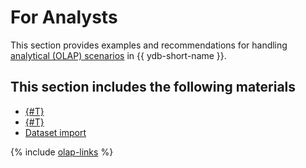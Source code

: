 # For Analysts

This section provides examples and recommendations for handling [analytical (OLAP) scenarios](../faq/analytics.md) in {{ ydb-short-name }}.

## This section includes the following materials

* [{#T}](scenarios.md)
* [{#T}](optimizing.md)
* [Dataset import](datasets/index.md)

{% include [olap-links](_includes/olap-links.md) %}
